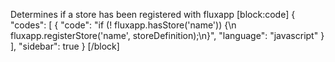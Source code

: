Determines if a store has been registered with fluxapp
[block:code]
{
  "codes": [
    {
      "code": "if (! fluxapp.hasStore('name')) {\n  fluxapp.registerStore('name', storeDefinition);\n}",
      "language": "javascript"
    }
  ],
  "sidebar": true
}
[/block]